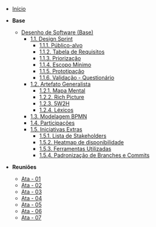 <!-- docs/_sidebar.md -->

- [Início](/)
<!-- - [Projetos](/Projeto/Projeto.md) -->

- **Base**

  - [Desenho de Software (Base)](/Base.1.Base.md)
    - [1.1. Design Sprint](/Base/1.1.DesignSprint.md)
      - [1.1.1. Público-alvo](Base/1.2.5.Publico-Alvo.md)
      - [1.1.2. Tabela de Requisitos](/Base/1.5.6.Tabela-Requisitos.md)
      - [1.1.3. Priorização](/Base/1.5.7.Priorizacao.md)
      - [1.1.4. Escopo Mínimo](/Base/1.5.8.Escopo-minimo.md)
      - [1.1.5. Prototipação]()
      - [1.1.6. Validação - Questionário]()
    - [1.2. Artefato Generalista](/Base/1.2.ArtefatoGeneralista.md)
      - [1.2.1. Mapa Mental](Base/1.2.1.Mapa-mental.md)
      - [1.2.2. Rich Picture](Base/1.2.2.RichPicture.md)
      - [1.2.3. 5W2H](Base/1.2.3.5W2H.md)
      - [1.2.4. Léxicos](Base/1.2.4.Lexicos.md)
    - [1.3. Modelagem BPMN](Base/1.3.ModelagemBPMN.md)
    - [1.4. Participações](/Base/1.4.ParticipacoesBase.md)
    - [1.5. Iniciativas Extras](/Base/1.5.IniciativasExtras.md)
      - [1.5.1. Lista de Stakeholders](Base/1.5.9.ListaStakeholders.md)
      - [1.5.2. Heatmap de disponibilidade](/Base/1.5.1.Heatmap.md)
      - [1.5.3. Ferramentas Utilizadas](/Base/1.5.4.FerramentasUtilizadas.md)
      - [1.5.4. Padronização de Branches e Commits](/Base/1.5.5.PadronizacaoBranchesCommits.md) 

- **Reuniões**
    - [Ata - 01](Projeto/Iniciativas%20Extras/ata_01.md)
    - [Ata - 02](Projeto/Iniciativas%20Extras/ata_02.md)
    - [Ata - 03](Projeto/Iniciativas%20Extras/ata_03.md)
    - [Ata - 04](Projeto/Iniciativas%20Extras/ata_04.md)
    - [Ata - 05](Projeto/Iniciativas%20Extras/ata_05.md)
    - [Ata - 06](Projeto/Iniciativas%20Extras/ata_06.md)
    - [Ata - 07](Projeto/Iniciativas%20Extras/ata_07.md)